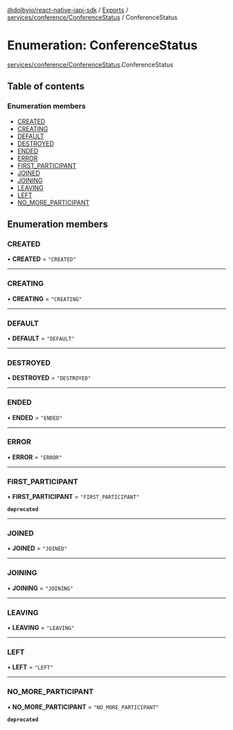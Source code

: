 [@dolbyio/react-native-iapi-sdk](../README.md) / [Exports](../modules.md) / [services/conference/ConferenceStatus](../modules/services_conference_ConferenceStatus.md) / ConferenceStatus

# Enumeration: ConferenceStatus

[services/conference/ConferenceStatus](../modules/services_conference_ConferenceStatus.md).ConferenceStatus

## Table of contents

### Enumeration members

- [CREATED](services_conference_ConferenceStatus.ConferenceStatus.md#created)
- [CREATING](services_conference_ConferenceStatus.ConferenceStatus.md#creating)
- [DEFAULT](services_conference_ConferenceStatus.ConferenceStatus.md#default)
- [DESTROYED](services_conference_ConferenceStatus.ConferenceStatus.md#destroyed)
- [ENDED](services_conference_ConferenceStatus.ConferenceStatus.md#ended)
- [ERROR](services_conference_ConferenceStatus.ConferenceStatus.md#error)
- [FIRST\_PARTICIPANT](services_conference_ConferenceStatus.ConferenceStatus.md#first_participant)
- [JOINED](services_conference_ConferenceStatus.ConferenceStatus.md#joined)
- [JOINING](services_conference_ConferenceStatus.ConferenceStatus.md#joining)
- [LEAVING](services_conference_ConferenceStatus.ConferenceStatus.md#leaving)
- [LEFT](services_conference_ConferenceStatus.ConferenceStatus.md#left)
- [NO\_MORE\_PARTICIPANT](services_conference_ConferenceStatus.ConferenceStatus.md#no_more_participant)

## Enumeration members

### CREATED

• **CREATED** = `"CREATED"`

___

### CREATING

• **CREATING** = `"CREATING"`

___

### DEFAULT

• **DEFAULT** = `"DEFAULT"`

___

### DESTROYED

• **DESTROYED** = `"DESTROYED"`

___

### ENDED

• **ENDED** = `"ENDED"`

___

### ERROR

• **ERROR** = `"ERROR"`

___

### FIRST\_PARTICIPANT

• **FIRST\_PARTICIPANT** = `"FIRST_PARTICIPANT"`

**`deprecated`**

___

### JOINED

• **JOINED** = `"JOINED"`

___

### JOINING

• **JOINING** = `"JOINING"`

___

### LEAVING

• **LEAVING** = `"LEAVING"`

___

### LEFT

• **LEFT** = `"LEFT"`

___

### NO\_MORE\_PARTICIPANT

• **NO\_MORE\_PARTICIPANT** = `"NO_MORE_PARTICIPANT"`

**`deprecated`**
